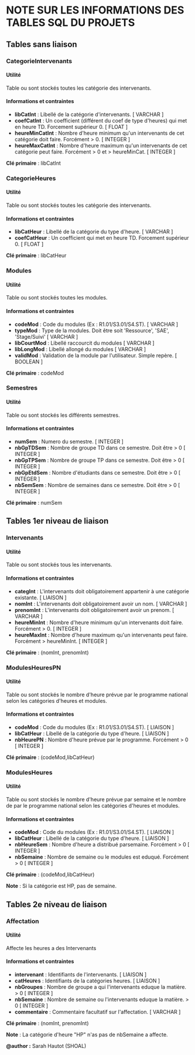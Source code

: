 # NOTE SUR LES INFORMATIONS DES TABLES SQL DU PROJETS



## Tables sans liaison



### CategorieIntervenants

#### Utilité
Table ou sont stockés toutes les catégorie des intervenants.

#### Informations et contraintes
- **libCatInt**      : Libellé de la catégorie d'intervenants.                                                                [ VARCHAR ]
- **coefCatInt**     : Un coefficient (différent du coef de type d'heures) qui met en heure TD. Forcement supérieur 0.        [ FLOAT   ]
- **heureMinCatInt** : Nombre d'heure minimum qu'un intervenants de cet catégorie doit faire. Forcément > 0.                  [ INTEGER ]
- **heureMaxCatInt** : Nombre d'heure maximum qu'un intervenants de cet catégorie peut faire. Forcément > 0 et > heureMinCat. [ INTEGER ]

**Clé primaire** : libCatInt




### CategorieHeures

#### Utilité 
Table ou sont stockés toutes les catégorie des intervenants.

#### Informations et contraintes
- **libCatHeur**      : Libellé de la catégorie du type d'heure.                   [ VARCHAR ]
- **coefCatHeur**     : Un coefficient qui met en heure TD. Forcement supérieur 0. [ FLOAT   ]

**Clé primaire** : libCatHeur



### Modules

#### Utilité 
Table ou sont stockés toutes les modules.

#### Informations et contraintes
- **codeMod**     : Code du modules (Ex : R1.01/S3.01/S4.ST).                            [ VARCHAR ]
- **typeMod**     : Type de la modules. Doit être soit 'Ressource', 'SAE', 'Stage/Suivi' [ VARCHAR ]
- **libCourtMod** : Libellé raccourcit du modules                                        [ VARCHAR ]
- **libLongMod**  : Libellé allongé du modules                                           [ VARCHAR ]
- **validMod**    : Validation de la module par l'utilisateur. Simple repère.            [ BOOLEAN ]

**Clé primaire** : codeMod



### Semestres

#### Utilité 
Table ou sont stockés les différents semestres.

#### Informations et contraintes
- **numSem**     : Numero du semestre.                                 [ INTEGER ]
- **nbGpTDSem**  : Nombre de groupe TD dans ce semestre. Doit être > 0 [ INTEGER ]
- **nbGpTPSem**  : Nombre de groupe TP dans ce semestre. Doit être > 0 [ INTEGER ]
- **nbGpEtdSem** : Nombre d'étudiants dans ce semestre. Doit être > 0  [ INTEGER ]
- **nbSemSem**   : Nombre de semaines dans ce semestre. Doit être > 0  [ INTEGER ]

**Clé primaire** : numSem



## Tables 1er niveau de liaison

### Intervenants

#### Utilité
Table ou sont stockés tous les intervenants.

#### Informations et contraintes
- **categInt**    : L'intervenants doit obligatoirement appartenir à une catégorie existante.      [ LIAISON ]
- **nomInt**      : L'intervenants doit obligatoirement avoir un nom.                              [ VARCHAR ]
- **prenomInt**   : L'intervenants doit obligatoirement avoir un prenom.                           [ VARCHAR ]
- **heureMinInt** : Nombre d'heure minimum qu'un intervenants doit faire. Forcément > 0.           [ INTEGER ]
- **heureMaxInt** : Nombre d'heure maximum qu'un intervenants peut faire. Forcément > heureMinInt. [ INTEGER ]

**Clé primaire** : (nomInt, prenomInt)



### ModulesHeuresPN

#### Utilité 
Table ou sont stockés le nombre d'heure prévue par le programme national selon les catégories d'heures et modules.

#### Informations et contraintes
- **codeMod**    : Code du modules (Ex : R1.01/S3.01/S4.ST).             [ LIAISON ]
- **libCatHeur** : Libellé de la catégorie du type d'heure.              [ LIAISON ]
- **nbHeurePN**  : Nombre d'heure prévue par le programme. Forcément > 0 [ INTEGER ]

**Clé primaire** : (codeMod,libCatHeur)


### ModulesHeures

#### Utilité 
Table ou sont stockés le nombre d'heure prévue par semaine et le nombre de par le programme national selon les catégories d'heures et modules.

#### Informations et contraintes
- **codeMod**    : Code du modules (Ex : R1.01/S3.01/S4.ST).                 [ LIAISON ]
- **libCatHeur** : Libellé de la catégorie du type d'heure.                  [ LIAISON ]
- **nbHeureSem** : Nombre d'heure a distribué parsemaine. Forcément > 0      [ INTEGER ]
- **nbSemaine**  : Nombre de semaine ou le modules est eduqué. Forcément > 0 [ INTEGER ]

**Clé primaire** : (codeMod,libCatHeur)

**Note**         : Si la catégorie est HP, pas de semaine.



## Tables 2e niveau de liaison

### Affectation

#### Utilité
Affecte les heures a des Intervenants 

#### Informations et contraintes
- **intervenant** : Identifiants de l'intervenants.                              [ LIAISON ]
- **catHeures**   : Identifiants de la catégories heures.                        [ LIAISON ]
- **nbGroupes**   : Nombre de groupe a qui l'intervenants eduque la matière. > 0 [ INTEGER ]
- **nbSemaine**   : Nombre de semaine ou l'intervenants eduque la matière. > 0   [ INTEGER ]
- **commentaire** : Commentaire facultatif sur l'affectation.                    [ VARCHAR ]

**Clé primaire** : (nomInt, prenomInt)

**Note**         : La catégorie d'heure "HP" n'as pas de nbSemaine a affecte.



**@author :** Sarah Hautot (SHOAL) 